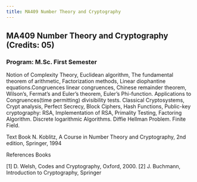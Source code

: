 ```yaml
---
title: MA409 Number Theory and Cryptography
---
```

## MA409 Number Theory and Cryptography (Credits: 05)
### Program: M.Sc. First Semester   

Notion of Complexity Theory, Euclidean algorithm, The fundamental theorem of arithmetic, Factorization methods, Linear diophantine equations.Congruences linear congruences, Chinese remainder theorem, Wilson’s, Fermat’s and Euler’s theorem, Euler’s Phi-function. Applications to Congruences(time permitting) divisibility tests. Classical Cryptosystems, Crypt analysis, Perfect Secrecy, Block Ciphers, Hash Functions, Public-key cryptography: RSA, Implementation of RSA, Primality Testing, Factoring Algorithm. Discrete logarithmic Algorithms. Diffie Hellman Problem. Finite Field.

	
Text Book
N. Koblitz, A Course in Number Theory and Cryptography, 2nd edition, Springer, 1994

References Books 

[1] D. Welsh, Codes and Cryptography, Oxford, 2000.
[2] J. Buchmann, Introduction to Cryptography, Springer
